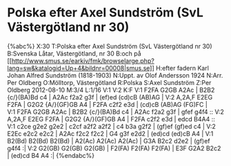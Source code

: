 # Polska efter Axel Sundström (SvL Västergötland nr 30)

{%abc%}
X:30
T:Polska efter Axel Sundström (SvL Västergötland nr 30)
B:Svenska Låtar, Västergötland, nr 30
B:och på [[http://www.smus.se/earkiv/fmk/browselarge.php?lang=sw&katalogid=Up+4&bildnr=00008|smus.se]]
H:efter fadern Karl Johan Alfred Sundström (1818-1903)
N:Uppt. av Olof Andersson 1924
N:Arr. Per Oldberg
O:Mölltorp, Västergötland
R:Polska
S:Axel Sundström
Z:Per Oldberg 2012-08-10
M:3/4
L:1/16
V:1
V:2
K:F
V:1
F2FA G2GB A2Ac | B2B2 {c/}(BA)Bd c4 | A2Ac f2a2 g3f | (ef)ed (cd)cB (AB)AG | 
V:2
A,2A,F E2EG F2FA | G2G2 {A/}(GF)GB A4 | F2FA c2f2 e3d | (cd)cB (AB)AG (FG)FC |  
V:1
F2FA G2GB A2Ac | B2B2 {c/}(BA)Bd c4 | A2Ac f2a2 g3f | gfef g4f4 :: 
V:2
A,2A,F E2EG F2FA | G2G2 {A/}(GF)GB A4 | F2FA c2f2 e3d | edcd B4A4 :: 
V:1
c2ce g2e2 g2e2 | c2cf a2f2 a2f2 | c4 b3a g2f2 | (gf)ef (gf)ed c4 | 
V:2
E2Ec e2c2 e2c2 | A2Ac f2c2 f2c2 | G4 g3f e2d2 | (ed)cd (ed)cB A4 | 
V:1
B2(Bd) B2(Bd) B2(Bd) | A2(Ac) A2(Ac) A2(Ac) | G3A B2c2 d2e2 | (gf)ef g4f4 :| 
V:2
G2(GB) G2(GB) G2(GB) | F2(FA) F2(FA) F2(FA) | E3F G2A2 B2c2 | (ed)cd B4 A4 :| 
{%endabc%}
